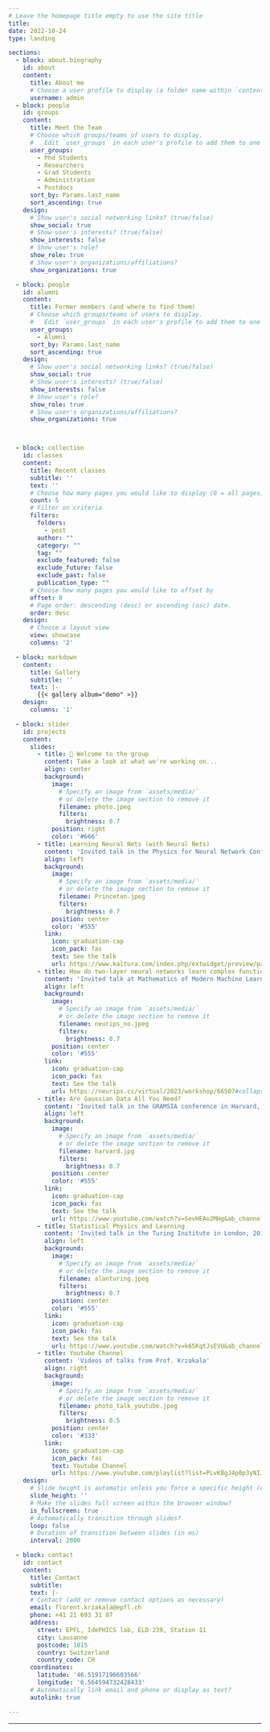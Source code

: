 ```yaml
---
# Leave the homepage title empty to use the site title
title:
date: 2022-10-24
type: landing

sections:
  - block: about.biography
    id: about
    content:
      title: About me
      # Choose a user profile to display (a folder name within `content/authors/`)
      username: admin
  - block: people
    id: groups
    content:
      title: Meet the Team
      # Choose which groups/teams of users to display.
      #   Edit `user_groups` in each user's profile to add them to one or more of these groups.
      user_groups:
        - Phd Students
        - Researchers
        - Grad Students
        - Administration
        - Postdocs
      sort_by: Params.last_name
      sort_ascending: true
    design:
      # Show user's social networking links? (true/false)
      show_social: true
      # Show user's interests? (true/false)
      show_interests: false
      # Show user's role?
      show_role: true
      # Show user's organizations/affiliations?
      show_organizations: true

  - block: people
    id: alumni
    content:
      title: Former members (and where to find them)
      # Choose which groups/teams of users to display.
      #   Edit `user_groups` in each user's profile to add them to one or more of these groups.
      user_groups:
        - Alumni
      sort_by: Params.last_name
      sort_ascending: true
    design:
      # Show user's social networking links? (true/false)
      show_social: true
      # Show user's interests? (true/false)
      show_interests: false
      # Show user's role?
      show_role: true
      # Show user's organizations/affiliations?
      show_organizations: true



  - block: collection
    id: classes
    content:
      title: Recent classes
      subtitle: ''
      text: ''
      # Choose how many pages you would like to display (0 = all pages)
      count: 5
      # Filter on criteria
      filters:
        folders:
          - post
        author: ""
        category: ""
        tag: ""
        exclude_featured: false
        exclude_future: false
        exclude_past: false
        publication_type: ""
      # Choose how many pages you would like to offset by
      offset: 0
      # Page order: descending (desc) or ascending (asc) date.
      order: desc
    design:
      # Choose a layout view
      view: showcase
      columns: '2'

  - block: markdown
    content:
      title: Gallery
      subtitle: ''
      text: |-
        {{< gallery album="demo" >}}
    design:
      columns: '1'

  - block: slider
    id: projects
    content:
      slides:
        - title: 👋 Welcome to the group
          content: Take a look at what we're working on...
          align: center
          background:
            image:
              # Specify an image from `assets/media/`
              # or delete the image section to remove it
              filename: photo.jpeg
              filters:
                brightness: 0.7
            position: right
            color: '#666'
        - title: Learning Neural Nets (with Neural Nets)
          content: 'Invited talk in the Physics for Neural Network Conference in Princeton, April 2023'
          align: left
          background:
            image:
              # Specify an image from `assets/media/`
              # or delete the image section to remove it
              filename: Princeton.jpeg
              filters:
                brightness: 0.7
            position: center
            color: '#555'
          link:
            icon: graduation-cap
            icon_pack: fas
            text: See the talk
            url: https://www.kaltura.com/index.php/extwidget/preview/partner_id/1449362/uiconf_id/25928631/embed/dynamic?flashvars[playlistAPI.kpl0Id]=1_jg3ev20y
        - title: How do two-layer neural networks learn complex functions from data over time? 
          content: 'Invited talk at Mathematics of Modern Machine Learning in Neurips 2023'
          align: left
          background:
            image:
              # Specify an image from `assets/media/`
              # or delete the image section to remove it
              filename: neurips_no.jpeg
              filters:
                brightness: 0.7
            position: center
            color: '#555'
          link:   
            icon: graduation-cap
            icon_pack: fas
            text: See the talk
            url: https://neurips.cc/virtual/2023/workshop/66507#collapse83688
        - title: Are Gaussian Data All You Need?
          content: 'Invited talk in the GRAMSIA conference in Harvard, May 2023'
          align: left
          background:
            image:
              # Specify an image from `assets/media/`
              # or delete the image section to remove it
              filename: harvard.jpg
              filters:   
                brightness: 0.7
            position: center
            color: '#555'
          link:
            icon: graduation-cap
            icon_pack: fas
            text: See the talk
            url: https://www.youtube.com/watch?v=SevHEAo2MHg&ab_channel=HarvardCMSA
        - title: Statistical Physics and Learning 
          content: 'Invited talk in the Turing Institute in London, 2019'
          align: left
          background:
            image:
              # Specify an image from `assets/media/`
              # or delete the image section to remove it
              filename: alanturing.jpeg
              filters:
                brightness: 0.7
            position: center
            color: '#555'
          link:   
            icon: graduation-cap
            icon_pack: fas
            text: See the talk
            url: https://www.youtube.com/watch?v=k65KqtJsEVU&ab_channel=TheAlanTuringInstitute
        - title: Youtube Channel
          content: 'Videos of talks from Prof. Krzakala'
          align: right
          background:
            image:
              # Specify an image from `assets/media/`
              # or delete the image section to remove it
              filename: photo_talk_youtube.jpeg
              filters:
                brightness: 0.5
            position: center
            color: '#333'
          link:
            icon: graduation-cap
            icon_pack: fas
            text: Youtube Channel
            url: https://www.youtube.com/playlist?list=PLvKBgJ4p0p3yNIJfnNx0BA4EKAHg3eOT-
    design:
      # Slide height is automatic unless you force a specific height (e.g. '400px')
      slide_height: ''
      # Make the slides full screen within the browser window?
      is_fullscreen: true
      # Automatically transition through slides?
      loop: false
      # Duration of transition between slides (in ms)
      interval: 2000

  - block: contact
    id: contact
    content:
      title: Contact
      subtitle:
      text: |-
      # Contact (add or remove contact options as necessary)
      email: florent.krzakala@epfl.ch
      phone: +41 21 693 31 87
      address:
        street: EPFL, IdePHICS lab, ELD 239, Station 11
        city: Lausanne
        postcode: 1015
        country: Switzerland
        country_code: CH
      coordinates:
        latitude: '46.51917196603566'
        longitude: '6.564594732428433'
      # Automatically link email and phone or display as text?
      autolink: true

---
```


---
